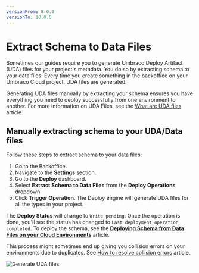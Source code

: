 ```yaml
---
versionFrom: 8.0.0
versionTo: 10.0.0
---
```


# Extract Schema to Data Files

Sometimes our guides require you to generate Umbraco Deploy Artifact (UDA) files for your project's metadata. You do so by extracting schema to your data files. Every time you create something in the backoffice on your Umbraco Cloud project, UDA files are generated.

Generating UDA files manually by extracting your schema ensures you have everything you need to deploy successfully from one environment to another. For more information on UDA Files, see the [What are UDA files](../../../Set-Up/Power-Tools/Generating-UDA-files/index.md#what-are-uda-files) article.

## Manually extracting schema to your UDA/Data files

Follow these steps to extract schema to your data files:

1. Go to the Backoffice.
2. Navigate to the **Settings** section.
3. Go to the **Deploy** dashboard.
4. Select **Extract Schema to Data Files** from the **Deploy Operations** dropdown.
5. Click **Trigger Operation**. The Deploy engine will generate UDA files for all the types in your project.

The **Deploy Status** will change to `Write pending`. Once the operation is done, you'll see the status has changed to `Last deployment operation completed`. To deploy the schema, see the [**Deploying Schema from Data Files on your Cloud Environments**](../Deploy-schema) article.

This process might sometimes end up giving you collision errors on your environments due to duplicates. See [How to resolve collision errors](../../../Troubleshooting/Structure-Error) article.

![Generate UDA files](images/generating-uda-files-v10.gif)
